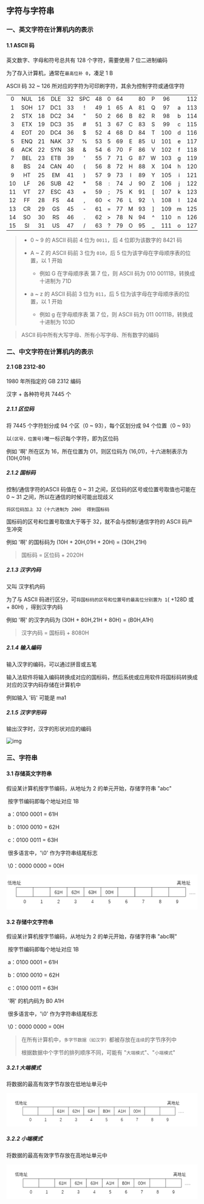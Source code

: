 ## 字符与字符串

### 一、英文字符在计算机内的表示 

#### 1.1 ASCII 码

英文数字、字母和符号总共有 128 个字符，需要使用 7 位二进制编码

为了存入计算机，通常在`最高位补 0`，凑足 1 B

ASCII 码 32 ~ 126 所对应的字符为可印刷字符，其余为控制字符或通信字符

|      |      |      |      |      |      |      |      |      |      |      |      |      |      |      |      |
| :--: | :--: | :--: | :--: | :--: | :--: | :--: | :--: | :--: | :--: | :--: | :--: | :--: | :--: | :--: | :--: |
|  0   | NUL  |  16  | DLE  |  32  | SPC  |  48  |  0   |  64  |      |  80  |  P   |  96  |      | 112  |  p   |
|  1   | SOH  |  17  | DC1  |  33  |  !   |  49  |  1   |  65  |  A   |  81  |  Q   |  97  |  a   | 113  |  q   |
|  2   | STX  |  18  | DC2  |  34  |  "   |  50  |  2   |  66  |  B   |  82  |  R   |  98  |  b   | 114  |  r   |
|  3   | ETX  |  19  | DC3  |  35  |  #   |  51  |  3   |  67  |  C   |  83  |  S   |  99  |  c   | 115  |  s   |
|  4   | EOT  |  20  | DC4  |  36  |  $   |  52  |  4   |  68  |  D   |  84  |  T   | 100  |  d   | 116  |  t   |
|  5   | ENQ  |  21  | NAK  |  37  |  %   |  53  |  5   |  69  |  E   |  85  |  U   | 101  |  e   | 117  |  u   |
|  6   | ACK  |  22  | SYN  |  38  |  &   |  54  |  6   |  70  |  F   |  86  |  V   | 102  |  f   | 118  |  v   |
|  7   | BEL  |  23  | ETB  |  39  |  '   |  55  |  7   |  71  |  G   |  87  |  W   | 103  |  g   | 119  |  w   |
|  8   |  BS  |  24  | CAN  |  40  |  (   |  56  |  8   |  72  |  H   |  88  |  X   | 104  |  h   | 120  |  x   |
|  9   |  HT  |  25  |  EM  |  41  |  )   |  57  |  9   |  73  |  I   |  89  |  Y   | 105  |  i   | 121  |  y   |
|  10  |  LF  |  26  | SUB  |  42  |  *   |  58  |  :   |  74  |  J   |  90  |  Z   | 106  |  j   | 122  |  z   |
|  11  |  VT  |  27  | ESC  |  43  |  +   |  59  |  ;   |  75  |  K   |  91  |  [   | 107  |  k   | 123  |  {   |
|  12  |  FF  |  28  |  FS  |  44  |  ,   |  60  |  <   |  76  |  L   |  92  |  \   | 108  |  l   | 124  |  \|  |
|  13  |  CR  |  29  |  GS  |  45  |  -   |  61  |  =   |  77  |  M   |  93  |  ]   | 109  |  m   | 125  |  }   |
|  14  |  SO  |  30  |  RS  |  46  |  .   |  62  |  >   |  78  |  N   |  94  |  ^   | 110  |  n   | 126  |  ~   |
|  15  |  SI  |  31  |  US  |  47  |  /   |  63  |  ?   |  79  |  O   |  95  |  _   | 111  |  o   | 127  | DEL  |

> - 0 ~ 9 的 ASCII 码前 4 位为 `0011`，后 4 位即为该数字的 8421 码
>
> 
>
> - A ~ Z 的 ASCII 码前 3 位为 `010`，后 5 位为该字母在字母顺序表的位置，以 1 开始
>
>   - 例如 G 在字母顺序表 第 7 位，则 ASCII 码为 010 00111B，转换成十进制为 71D
>
>   
>
> - a ~ z 的 ASCII 码前 3 位为 `011`，后 5 位为该字母在字母顺序表的位置，以 1 开始
>
>   - 例如 g 在字母顺序表 第 7 位，则 ASCII 码为 011 00111B，转换成十进制为 103D

> ASCII 码中所有大写字母、所有小写字母、所有数字的编码



### 二、中文字符在计算机内的表示

#### 2.1 GB 2312-80

1980 年所指定的 GB 2312 编码

汉字 + 各种符号共 7445 个

##### 2.1.1 区位码

将 7445 个字符划分成 94 个区（0 ~ 93），每个区划分成 94 个位置（0 ~ 93）

以`(区号，位置号)`唯一标识每个字符，即为区位码

例如 '啊' 所在区为 16，所在位置为 01，则区位码为 (16,01)，十六进制表示为 (10H,01H)



##### 2.1.2 国标码

控制/通信字符的ASCII 码值在 0 ~ 31 之间，区位码的区号或位置号取值也可能在 0 ~ 31 之间，所以在通信的时候可能出现歧义

`将区位码加上 32（十六进制为 20H） 得到国标码`

国标码的区号和位置号取值大于等于 32，就不会与控制/通信字符的 ASCII 码产生冲突

例如 '啊' 的国标码为 (10H + 20H,01H + 20H) = (30H,21H)

> 国标码 = 区位码 + 2020H



##### 2.1.3 汉字内码

又叫 汉字机内码

为了与 ASCII 码进行区分，可`将国标码的区号和位置号的最高位分别置为 1`( +128D 或 + 80H) ，得到汉字内码

例如 '啊' 的汉字内码为 (30H + 80H,21H + 80H) = (B0H,A1H)

> 汉字内码 = 国标码 + 8080H



##### 2.1.4 输入编码

输入汉字的编码，可以通过拼音或五笔

输入法软件将输入编码转换成对应的国标码，然后系统或应用软件将国标码转换成对应的汉字内码存储在计算机中

例如输入 '码' 可能是 ma1



##### 2.1.5 汉字字形码

输出汉字时，汉字的形状对应的编码

![img](字符与字符串.assets/src=http_%2F%2Fbkimg.cdn.bcebos.com%2Fpic%2Fbd7faf35653cc698a71e127e&refer=http_%2F%2Fbkimg.cdn.bcebos.jpg)





### 三、字符串

#### 3.1 存储英文字符串

假设某计算机按字节编码，从地址为 2 的单元开始，存储字符串 "abc"

​	按字节编码即每个地址对应 1B

​	a：0100 0001 = 61H

​	b：0100 0010 = 62H

​	c：0100 0011 = 63H

​	很多语言中，'\0' 作为字符串结尾标志

​	\0：0000 0000 = 00H

![1654240365960](字符与字符串.assets/1654240365960.png)



#### 3.2 存储中文字符串

假设某计算机按字节编码，从地址为 2 的单元开始，存储字符串 "abc啊"

​	按字节编码即每个地址对应 1B

​	a：0100 0001 = 61H

​	b：0100 0010 = 62H

​	c：0100 0011 = 63H

​	'啊' 的机内码为 B0 A1H 

​	很多语言中，'\0' 作为字符串结尾标志

​	\0：0000 0000 = 00H

> 在所有计算机中，`多字节数据（如汉字）`都被存放在`连续`的字节序列中
>
> 根据数据中个字节的排列顺序不同，可能有 "`大端模式`"、"`小端模式`"

##### 3.2.1 大端模式

将数据的最高有效字节存放在低地址单元中

![1654240658547](字符与字符串.assets/1654240658547.png)



##### 3.2.2 小端模式

将数据的最高有效字节存放在高地址单元中

![1654240695423](字符与字符串.assets/1654240695423.png)







